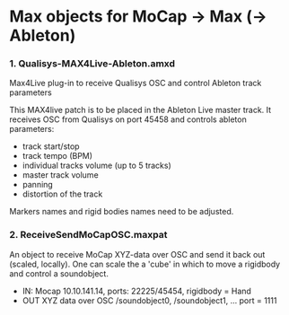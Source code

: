 # Max objects for MoCap -> Max (-> Ableton)

### 1. Qualisys-MAX4Live-Ableton.amxd
Max4Live plug-in to receive Qualisys OSC and control Ableton track parameters

This MAX4live patch is to be placed in the Ableton Live master track.
It receives OSC from Qualisys on port 45458 and controls ableton parameters:
- track start/stop
- track tempo (BPM)
- individual tracks volume (up to 5 tracks)
- master track volume
- panning 
- distortion of the track

Markers names and rigid bodies names need to be adjusted.

### 2. ReceiveSendMoCapOSC.maxpat
An object to receive MoCap XYZ-data over OSC and send it back out (scaled, locally).
One can scale the a 'cube' in which to move a rigidbody and control a soundobject.

- IN: Mocap 10.10.141.14, ports: 22225/45454, rigidbody = Hand
- OUT XYZ data over OSC /soundobject0, /soundobject1, ... port = 1111
